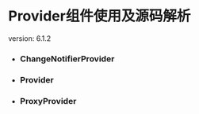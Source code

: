 # Provider组件使用及源码解析

version: 6.1.2

- ### ChangeNotifierProvider

- ### Provider

- ### ProxyProvider

### 
